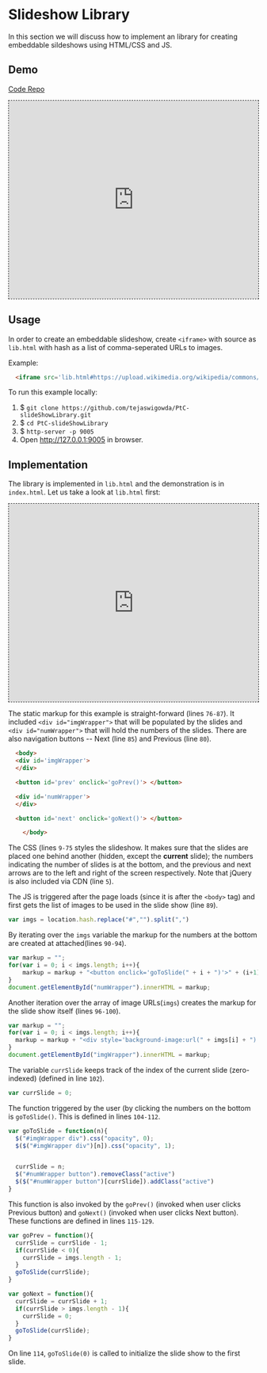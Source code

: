 # Slideshow Library

In this section we will discuss how to implement an library for creating
embeddable sildeshows using HTML/CSS and JS.


## Demo
 
<a target='_blank' href='https://github.com/tejaswigowda/PtC-slideShowLibrary.git'> Code
Repo </a>
<iframe style='border:1px dashed;width:
100%;height:400px;background:white'
src='https://tejaswigowda.github.io/PtC-slideShowLibrary/lib.html#https://upload.wikimedia.org/wikipedia/commons/thumb/d/d9/Acer_diabolicum_9_%28medium_crop%29.jpg/320px-Acer_diabolicum_9_%28medium_crop%29.jpg,https://upload.wikimedia.org/wikipedia/commons/thumb/d/de/Delos_Museum_Mosaik_Dionysos_09.jpg/240px-Delos_Museum_Mosaik_Dionysos_09.jpg,https://upload.wikimedia.org/wikipedia/commons/thumb/2/23/CSIRO_ScienceImage_3881_Five_Antennas_at_Narrabri_-_restoration1.jpg/800px-CSIRO_ScienceImage_3881_Five_Antennas_at_Narrabri_-_restoration1.jpg,https://upload.wikimedia.org/wikipedia/commons/1/1a/VIC0725Stevenson1944_%28cropped%29.jpg,https://upload.wikimedia.org/wikipedia/commons/thumb/8/8b/Dáil_Chamber.jpg/320px-Dáil_Chamber.jpg,https://upload.wikimedia.org/wikipedia/commons/thumb/0/04/Sinustrombus_sinuatus%2C_Bohol%2C_Philippines.jpg/320px-Sinustrombus_sinuatus%2C_Bohol%2C_Philippines.jpg'> </iframe>

## Usage


In order to create an embeddable slideshow, create `<iframe>` with source as
`lib.html` with hash as a list of comma-seperated URLs to images.

Example:
```html
  <iframe src='lib.html#https://upload.wikimedia.org/wikipedia/commons/1/1a/VIC0725Stevenson1944_%28cropped%29.jpg,https://upload.wikimedia.org/wikipedia/commons/thumb/8/8b/D%C3%A1il_Chamber.jpg/320px-D%C3%A1il_Chamber.jpg,https://upload.wikimedia.org/wikipedia/commons/thumb/0/04/Sinustrombus_sinuatus%2C_Bohol%2C_Philippines.jpg/320px-Sinustrombus_sinuatus%2C_Bohol%2C_Philippines.jpg'> </iframe>
```


To run this example locally:
1.    $ `git clone
      https://github.com/tejaswigowda/PtC-slideShowLibrary.git`
2.    $ `cd PtC-slideShowLibrary`
3.    $ `http-server -p 9005`
4.    Open <http://127.0.0.1:9005> in browser.

## Implementation

The library is implemented in `lib.html` and the demonstration is in
`index.html`. Let us take a look at `lib.html` first:


<iframe style='border:1px dashed;width:
100%;height:400px;background:white'
src='https://www.onlinetool.io/gitoembed/widget?url=https%3A%2F%2Fgithub.com%2Ftejaswigowda%2FPtC-slideShowLibrary%2Fblob%2Fmaster%2Flib.html'
id=''></iframe>

The static markup for this example is straight-forward (lines `76-87`).
It included `<div id="imgWrapper">` that will be populated by the slides
and `<div id="numWrapper">` that will hold the numbers of the slides.
There are also navigation buttons -- Next (line `85`) and Previous (line
`80`).



```html
  <body>
  <div id='imgWrapper'>
  </div>

  <button id='prev' onclick='goPrev()'> </button>

  <div id='numWrapper'>
  </div>

  <button id='next' onclick='goNext()'> </button>

    </body>
```

The CSS (lines `9-75` styles the slideshow. It makes sure that the
slides are placed one behind another (hidden, except the **current**
slide); the numbers indicating the number of slides is at the bottom,
and the previous and next arrows are to the left and right of the screen
respectively. Note that jQuery is also included via CDN (line `5`).

The JS is triggered after the  page loads (since it is after the
`<body>` tag) and first gets the list of images to be used in the slide
show (line `89`).

```js
var imgs = location.hash.replace("#","").split(",")
```

By iterating over the `imgs` variable the markup for the numbers at the
bottom are created at attached(lines `90-94`).

```js
var markup = "";
for(var i = 0; i < imgs.length; i++){
    markup = markup + "<button onclick='goToSlide(" + i + ")'>" + (i+1) + "</button>"
}
document.getElementById("numWrapper").innerHTML = markup;
```

Another iteration over the array of image URLs(`imgs`) creates the
markup for the slide show itself (lines `96-100`).

```js
var markup = "";
for(var i = 0; i < imgs.length; i++){
  markup = markup + "<div style='background-image:url(" + imgs[i] + ")'></div>"
}
document.getElementById("imgWrapper").innerHTML = markup;
```

The variable `currSlide` keeps track of the index of the current slide
(zero-indexed) (defined in line `102`).

```js
var currSlide = 0;
```

The function triggered by the user (by clicking the numbers on the
bottom is `goToSlide()`. This is defined
in lines `104-112`.

```js
var goToSlide = function(n){
  $("#imgWrapper div").css("opacity", 0);
  $($("#imgWrapper div")[n]).css("opacity", 1);


  currSlide = n;
  $("#numWrapper button").removeClass("active")
  $($("#numWrapper button")[currSlide]).addClass("active")
}
```


This function is also invoked by the `goPrev()` (invoked when user
clicks Previous button) and `goNext()` (invoked when user clicks Next
button). These functions are defined in lines `115-129`.

```js
var goPrev = function(){
  currSlide = currSlide - 1;
  if(currSlide < 0){
    currSlide = imgs.length - 1;
  }
  goToSlide(currSlide);
}

var goNext = function(){
  currSlide = currSlide + 1;
  if(currSlide > imgs.length - 1){
    currSlide = 0;
  }
  goToSlide(currSlide);
}
```

On line `114`, `goToSlide(0)` is called to initialize the slide show to
the first slide.
